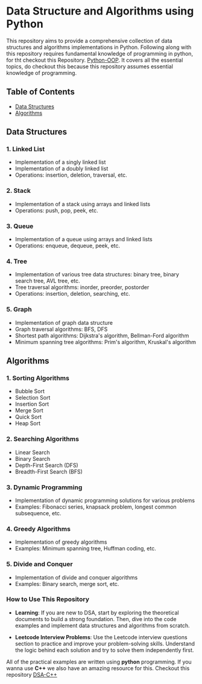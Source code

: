 # Data Structure and Algorithms using **Python**

 This repository aims to provide a comprehensive collection of data structures and algorithms implementations in Python. Following along with this repository requires fundamental knowledge of programming in python, for tht checkout this Repository. [Python-OOP](https://github.com/sarmad426/Python-OOP). It covers all the essential topics, do checkout this because this repository assumes essential knowledge of programming.

## Table of Contents

- [Data Structures](#data-structures)
- [Algorithms](#algorithms)

## Data Structures

### 1. Linked List
- Implementation of a singly linked list
- Implementation of a doubly linked list
- Operations: insertion, deletion, traversal, etc.

### 2. Stack
- Implementation of a stack using arrays and linked lists
- Operations: push, pop, peek, etc.

### 3. Queue
- Implementation of a queue using arrays and linked lists
- Operations: enqueue, dequeue, peek, etc.

### 4. Tree
- Implementation of various tree data structures: binary tree, binary search tree, AVL tree, etc.
- Tree traversal algorithms: inorder, preorder, postorder
- Operations: insertion, deletion, searching, etc.

### 5. Graph
- Implementation of graph data structure
- Graph traversal algorithms: BFS, DFS
- Shortest path algorithms: Dijkstra's algorithm, Bellman-Ford algorithm
- Minimum spanning tree algorithms: Prim's algorithm, Kruskal's algorithm

## Algorithms

### 1. Sorting Algorithms

- Bubble Sort
- Selection Sort
- Insertion Sort
- Merge Sort
- Quick Sort
- Heap Sort

### 2. Searching Algorithms

- Linear Search
- Binary Search
- Depth-First Search (DFS)
- Breadth-First Search (BFS)

### 3. Dynamic Programming

- Implementation of dynamic programming solutions for various problems
- Examples: Fibonacci series, knapsack problem, longest common subsequence, etc.

### 4. Greedy Algorithms

- Implementation of greedy algorithms
- Examples: Minimum spanning tree, Huffman coding, etc.

### 5. Divide and Conquer

- Implementation of divide and conquer algorithms
- Examples: Binary search, merge sort, etc.


### How to Use This Repository

- **Learning**: If you are new to DSA, start by exploring the theoretical documents to build a strong foundation. Then, dive into the code examples and implement data structures and algorithms from scratch.

- **Leetcode Interview Problems**: Use the Leetcode interview questions section to practice and improve your problem-solving skills. Understand the logic behind each solution and try to solve them independently first.

All of the practical examples are written using **python** programming. If you wanna use **C++** we also have an amazing resource for this. Checkout this repository [DSA-C++](https://github.com/sarmad426/DSA)
